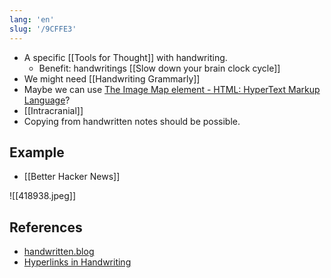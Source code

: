 ```yaml
---
lang: 'en'
slug: '/9CFFE3'
---
```


- A specific [[Tools for Thought]] with handwriting.
  - Benefit: handwritings [[Slow down your brain clock cycle]]
- We might need [[Handwriting Grammarly]]
- Maybe we can use [The Image Map element - HTML: HyperText Markup Language](https://developer.mozilla.org/en-US/docs/Web/HTML/Element/map)?
- [[Intracranial]]
- Copying from handwritten notes should be possible.

## Example

- [[Better Hacker News]]

![[418938.jpeg]]

## References

- [handwritten.blog](https://handwritten.blog/2022-10-01-hyperlinks-in-handwriting.html)
- [Hyperlinks in Handwriting](https://news.ycombinator.com/item?id=33055426)
